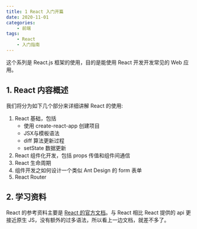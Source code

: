 ```yaml
---
title: 1 React 入门开篇
date: 2020-11-01
categories:
    - 前端
tags:
	- React
	- 入门指南
---
```


这个系列是 React.js 框架的使用，目的是能使用 React 开发开发常见的 Web 应用。
<!-- more -->

## 1. React 内容概述
我们将分为如下几个部分来详细讲解 React 的使用:
1. React 基础，包括
	- 使用 create-react-app 创建项目
	- JSX与模板语法
	- diff 算法更新过程
	- setState 数据更新
4. React 组件化开发，包括 props 传值和组件间通信
3. React 生命周期
6. 组件开发之如何设计一个类似 Ant Design 的 form 表单
8. React Router 

## 2. 学习资料
React 的参考资料主要是 [React 的官方文档](https://react.docschina.org/docs/getting-started.html)。与 React 相比 React 提供的 api 更接近原生 JS，没有额外的过多语法，所以看上一边文档，就差不多了。